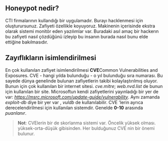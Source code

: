 ## Honeypot nedir?
CTI firmalarının kullandığı bir uygulamadır. Burayı hacklenmesi için oluşturursunuz. Zafiyeti özellikle koyuyoruz. Makinenin içerisinde ekstra olarak sistemi monitör eden yazılımlar var. Buradaki asıl amaç bir hackerın bu zafiyeti nasıl çözdüğünü izleyip bu insanın burada nasıl bunu elde ettiğine bakılmasıdır.

## Zayıflıkların isimlendirilmesi
En çok kullanılan zafiyet isimlendirilmesi **CVE**Common Vulnerabilities and Exposures. CVE - hangi yılda bulunduğu - o yıl bulunduğu sıra numarası. Bu sayede dünya genelinde bulunan zafiyetlerin takibi kolaylaştırılmış oluyor. Bunun için çok kullanılan bir internet sitesi. *cve.mitre*; *web.nvd.list* de bunun için kullanılan bir site. Microsoftun kendi zafiyetlerini yayınladığı bir yer de var: *https://msrc.microsoft.com/update-guide/vulnerability*. Aynı zamanda *exploit-db* diye bir yer var , *vuldb* de kullanılabilir. CVE 'lerin ayrıca derecelendirilmesi için kullanılan sistemdir. Genelde **0-10** arasında *puanlanır*.

> **Not**: CVElerin bir de skorlanma sistemi var. Öncelik yüksek olması. yüksek-orta-düşük gibisinden. Her bulduğunuz CVE nin bir önemi bulunur.

